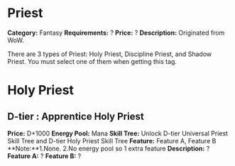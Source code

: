 # Priest

**Category:** Fantasy
**Requirements:** ?
**Price:** ?
**Description:** Originated from WoW.

There are 3 types of Priest: Holy Priest, Discipline Priest, and Shadow Priest. You must select one of them when getting this tag.

# Holy Priest

## D-tier : Apprentice Holy Priest
**Price:** D+1000
**Energy Pool:** Mana
**Skill Tree:** Unlock D-tier Universal Priest Skill Tree and D-tier Holy Priest Skill Tree
**Feature:** Feature A, Feature B
**Note:**1.None. 2.No energy pool so 1 extra feature
**Description:** ?
**Feature A:** ?
**Feature B:** ?